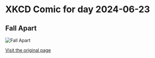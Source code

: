 
# XKCD Comic for day 2024-06-23

## Fall Apart

![Fall Apart](https://imgs.xkcd.com/comics/fall_apart.jpg "#pugglewumper Tashari got me some ink pens!  I've been experimenting with them.")

[Visit the original page](https://xkcd.com/98/)
